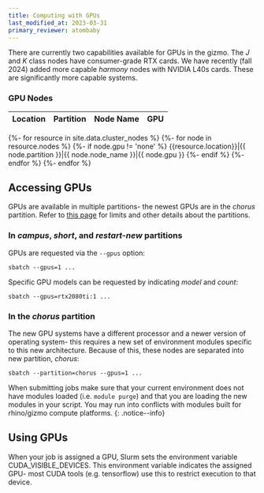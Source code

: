 ```yaml
---
title: Computing with GPUs
last_modified_at: 2023-03-31
primary_reviewer: atombaby
---
```


There are currently two capabilities available for GPUs in the gizmo.  The _J_ and _K_ class nodes have consumer-grade RTX cards.  We have recently (fall 2024) added more capable _harmony_ nodes with NVIDIA L40s cards.  These are significantly more capable systems.

### GPU Nodes

|Location|Partition|Node Name|GPU|
|---|:---:|:---:|---:|
{%- for resource in site.data.cluster_nodes %}
{%- for node in resource.nodes %}
{%- if node.gpu != 'none' %}
{{resource.location}}|{{ node.partition }}|{{ node.node_name }}|{{ node.gpu }}
{%- endif %}
{%- endfor %}
{%- endfor %}

## Accessing GPUs

GPUs are available in multiple partitions- the newest GPUs are in the _chorus_ partition.  Refer to [this page](/compdemos/gizmo_partition_index/) for limits and other details about the partitions.

### In _campus_, _short_, and _restart-new_ partitions

GPUs are requested via the `--gpus` option:

```
sbatch --gpus=1 ...
```

Specific GPU models can be requested by indicating _model_ and _count_:

```
sbatch --gpus=rtx2080ti:1 ...
```

### In the _chorus_ partition

The new GPU systems have a different processor and a newer version of operating system- this requires a new set of environment modules specific to this new architecture.  Because of this, these nodes are separated into new partition, _chorus_:

```
sbatch --partition=chorus --gpus=1 ...
```

When submitting jobs make sure that your current environment does not have modules loaded (i.e. `module purge`) and that you are loading the new modules in your script.  You may run into conflicts with modules built for rhino/gizmo compute platforms.
{: .notice--info}

## Using GPUs

When your job is assigned a GPU, Slurm sets the environment variable CUDA_VISIBLE_DEVICES.  This environment variable indicates the assigned GPU- most CUDA tools (e.g. tensorflow) use this to restrict execution to that device.
